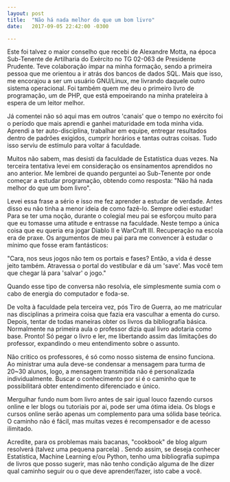 ```yaml
---
layout: post
title:  "Não há nada melhor do que um bom livro"
date:   2017-09-05 22:42:00 -0300

---
```

Este foi talvez o maior conselho que recebi de Alexandre Motta, na época Sub-Tenente de Artilharia do Exército no TG 02-063 de Presidente Prudente. Teve colaboração ímpar na minha formação, sendo a primeira pessoa que me orientou a ir atrás dos bancos de dados SQL. Mais que isso, me encorajou a ser um usuário GNU/Linux, me livrando daquele outro sistema operacional. Foi também quem me deu o primeiro livro de programação, um de PHP, que está empoeirando na minha prateleira à espera de um leitor melhor.

Já comentei não só aqui mas em outros 'canais' que o tempo no exército foi o período que mais aprendi e ganhei maturidade em toda minha vida. Aprendi a ter auto-disciplina, trabalhar em equipe, entregar resultados dentro de padrões exigidos, cumprir horários e tantas outras coisas. Tudo isso serviu de estímulo para voltar á faculdade.

Muitos não sabem, mas desisti da faculdade de Estatística duas vezes. Na terceira tentativa levei em consideração os ensinamentos aprendidos no ano anterior. Me lembrei de quando perguntei ao Sub-Tenente por onde começar a estudar programação, obtendo como resposta: "Não há nada melhor do que um bom livro".

Levei essa frase a sério e isso me fez aprender a estudar de verdade. Antes disso eu não tinha a menor ideia de como fazê-lo. Sempre odiei estudar! Para se ter uma noção, durante o colegial meu pai se esforçou muito para que eu tomasse uma atitude e entrasse na faculdade. Neste tempo a única coisa que eu queria era jogar Diablo II e WarCraft III. Recuperação na escola era de praxe. Os argumentos de meu pai para me convencer à estudar o mínimo que fosse eram fantásticos:

"Cara, nos seus jogos não tem os portais e fases? Então, a vida é desse jeito também. Atravessa o portal do vestibular e dá um 'save'. Mas você tem que chegar lá para 'salvar' o jogo."

Quando esse tipo de conversa não resolvia, ele simplesmente sumia com o cabo de energia do computador e foda-se.

De volta à faculdade pela terceira vez, pós Tiro de Guerra, ao me matricular nas disciplinas a primeira coisa que fazia era vasculhar a ementa do curso. Depois, tentar de todas maneiras obter os livros da bibliografia básica. Normalmente na primeira aula o professor dizia qual livro adotaria como base. Pronto! Só pegar o livro e ler, me libertando assim das limitações do professor, expandindo o meu entendimento sobre o assunto.

Não critico os professores, é só como nosso sistema de ensino funciona. Ao ministrar uma aula deve-se condensar a mensagem para turma de 20~30 alunos, logo, a mensagem transmitida não é personalizada individualmente. Buscar o conhecimento por si é o caminho que te possibilitará obter entendimento diferenciado e único.

Mergulhar fundo num bom livro antes de sair igual louco fazendo cursos online e ler blogs ou tutoriais por ai, pode ser uma ótima ideia. Os blogs e cursos online serão apenas um complemento para uma sólida base teórica. O caminho não é fácil, mas muitas vezes é recompensador e de acesso ilimitado.

Acredite, para os problemas mais bacanas, "cookbook" de blog algum resolverá (talvez uma pequena parcela) . Sendo assim, se deseja conhecer Estatística, Machine Learning e/ou Python, tenho uma bibliografia supimpa de livros que posso sugerir, mas não tenho condição alguma de lhe dizer qual caminho seguir ou o que deve aprender/fazer, isto cabe a você.